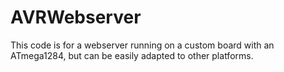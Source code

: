 # AVRWebserver
This code is for a webserver running on a custom board with an ATmega1284, but can be easily adapted to other platforms.
